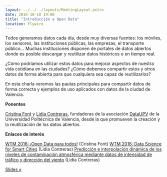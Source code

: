 ```yaml
---
layout: ../../../layouts/MeetingLayout.astro
date: 2016-10-18 19:00
title: "Introducción a Open Data"
location: Flywire
---
```


Todos generamos datos cada día, desde muy diversas fuentes: los móviles, los sensores, las instituciones públicas, las empresas, el transporte público... Muchas instituciones disponen de portales de datos abiertos donde es posible descargar y reutilizar datos históricos o en tiempo real.

¿Cómo podríamos utilizar estos datos para mejorar aspectos de nuestra vida cotidiana en las ciudades? ¿Cómo debemos compartir estos y otros datos de forma abierta para que cualquiera sea capaz de reutilizarlos?

En esta charla veremos las pautas principales para compartir datos de forma correcta y ejemplos de uso aplicados con datos de la ciudad de Valencia.

**Ponentes**

[Cristina Font](https://twitter.com/Cristina_Ipunto) y [Lidia Contreras](https://twitter.com/liconoc), fundadoras de la asociación [DataUPV](http://dataupv.webs.upv.es) de la Universidad Politécnica de Valencia, desde la que promueven la creación y la reutilización de los datos abiertos.

**Enlaces de interés**

[WTM 2016: ¡Open Data para todos!](https://www.youtube.com/watch?v=efqKs5_T5m0&list=PLEVmzMLj8nAMIIB6qKsqKMcrKfwY3Cv5T&index=13) (Cristina Font)
[WTM 2016: Data Science for Smart Cities](https://www.youtube.com/watch?v=ojtNYeAhCuc&list=PLEVmzMLj8nAMIIB6qKsqKMcrKfwY3Cv5T&index=12) (Lidia Contreras)
[Predicción e interpolación dinámica de los niveles de contaminación atmosférica mediante datos de intensidad de tráfico y dirección del viento](https://riunet.upv.es/handle/10251/71607) (Lidia Contreras)

[Slides »](/assets/introduccion_open_data.pdf)

